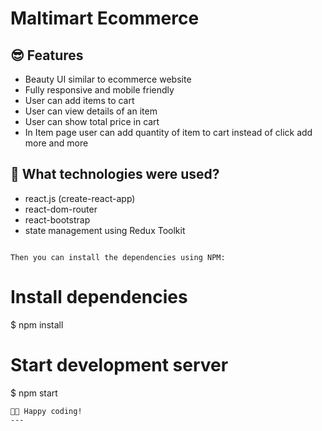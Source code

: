 # Maltimart Ecommerce

## 😎 Features

- Beauty UI similar to ecommerce website
- Fully responsive and mobile friendly
- User can add items to cart
- User can view details of an item
- User can show total price in cart
- In Item page user can add quantity of item to cart instead of click add more and more 

## 🚀 What technologies were used?

- react.js (create-react-app)
- react-dom-router
- react-bootstrap
- state management using Redux Toolkit

```

Then you can install the dependencies using NPM:

```
# Install dependencies
$ npm install

# Start development server
$ npm start
```
👨‍💻 Happy coding!
---

